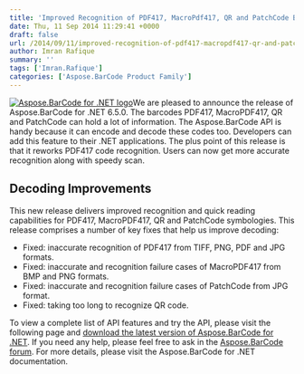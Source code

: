```yaml
---
title: 'Improved Recognition of PDF417, MacroPdf417, QR and PatchCode Barcodes in Aspose.BarCode for .NET 6.5.0'
date: Thu, 11 Sep 2014 11:29:41 +0000
draft: false
url: /2014/09/11/improved-recognition-of-pdf417-macropdf417-qr-and-patchcode-barcodes-using-aspose.barcode-for-.net-6.5.0/
author: Imran Rafique
summary: ''
tags: ['Imran.Rafique']
categories: ['Aspose.BarCode Product Family']
---
```


[![][1]](https://blog.aspose.com/wp-content/uploads/sites/2/2013/07/aspose-Barcode-for-net_100.png)We are pleased to announce the release of Aspose.BarCode for .NET 6.5.0. The barcodes PDF417, MacroPDF417, QR and PatchCode can hold a lot of information. The Aspose.BarCode API is handy because it can encode and decode these codes too. Developers can add this feature to their .NET applications. The plus point of this release is that it reworks PDF417 code recognition. Users can now get more accurate recognition along with speedy scan.

## Decoding Improvements

This new release delivers improved recognition and quick reading capabilities for PDF417, MacroPDF417, QR and PatchCode symbologies. This release comprises a number of key fixes that help us improve decoding:

*   Fixed: inaccurate recognition of PDF417 from TIFF, PNG, PDF and JPG formats.
*   Fixed: inaccurate and recognition failure cases of MacroPDF417 from BMP and PNG formats.
*   Fixed: inaccurate and recognition failure cases of PatchCode from JPG format.
*   Fixed: taking too long to recognize QR code.

To view a complete list of API features and try the API, please visit the following page and [download the latest version of Aspose.BarCode for .NET][2]. If you need any help, please feel free to ask in the [Aspose.BarCode forum][3]. For more details, please visit the Aspose.BarCode for .NET documentation.




[1]: https://blog.aspose.com/wp-content/uploads/sites/2/2013/07/aspose-Barcode-for-net_100.png "Aspose.BarCode for .NET logo"
[2]: http://www.aspose.com/community/files/51/.net-components/aspose.barcode-for-.net/default.aspx "Aspose.BarCode for .NET"
[3]: http://www.aspose.com/community/forums/aspose.barcode-product-family/193/showforum.aspx "Aspose.BarCode Product Family Forum"




